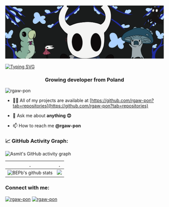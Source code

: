 <!--
<head>
<script src="https://kit.fontawesome.com/91fe5cfdb6.js" crossorigin="anonymous"></script>
</head>
-->

![](./header_.png)

 [![Typing SVG](https://readme-typing-svg.herokuapp.com?color=%2336BCF7&center=true&vCenter=true&width=1000&lines=Hi+there!+;Welcome+to+my+profile,+my+name+is+Robert;More+than+2+years+of+programming+experience;Looking+forward+to+new+challenges+;CompSci+graduate)](https://git.io/typing-svg)

<!-- <h1 align="center">
 
</h1> -->
<h3 align="center">Growing developer from Poland </h3>

<p align="left"> <img src="https://komarev.com/ghpvc/?username=rgaw-pon&label=Profile%20views&color=0e75b6&style=flat" alt="rgaw-pon" /> </p>

<!-- <p align="left"> <a href="https://twitter.com/reformedmrozu" target="blank"><img src="https://img.shields.io/twitter/follow/reformedmrozu?logo=twitter&style=for-the-badge" alt="reformedmrozu" /></a> </p> -->

<!--
- 🔭 I’m currently working on ["League-of-Electron" - League of Leagends fanmade client](https://github.com/ReformedMrozu/League-of-Electron)

- 🌱 I’m currently learning **RHEL, NGRX**

- 👯 I’m looking to collaborate on **Web projects**

- 🤝 I’m looking for help with **Docker**
-->
- 👨‍💻 All of my projects are available at [https://github.com/rgaw-pon?tab=repositories](https://github.com/rgaw-pon?tab=repositories)

- 💬 Ask me about **anything 😊**

- 📫 How to reach me **@rgaw-pon**


<!--   GitHub stats graph -->
### 📈 GitHub Activity Graph:
![Asmit's GitHub activity graph](https://activity-graph.herokuapp.com/graph?username=rgaw-pon&hide_border=true&theme=redical)

 | .                                                                                                                                           | .                                                                                 |
 | ------------------------------------------------------------------------------------------------------------------------------------------- | --------------------------------------------------------------------------------- |
 | ![BEPb's github stats](https://github-readme-stats.vercel.app/api?username=rgaw-pon&show_icons=true&theme=radical&include_all_commits=true) | <img src="https://github-readme-streak-stats.herokuapp.com/?user=rgaw-pon"></img> |

<h3 align="left">Connect with me:</h3>
<p align="left">
<a href="https://www.linkedin.com/in/rgaw-pon/" target="blank"><img align="center" src="https://github.com/FortAwesome/Font-Awesome/blob/6.x/svgs/brands/linkedin-in.svg" alt="rgaw-pon" height="30" width="40" /></a>
<a href="mailto:r.gawrysponiewierka@gmail.com" target="blank"><img align="center" src="https://github.com/FortAwesome/Font-Awesome/blob/6.x/svgs/solid/envelope.svg" alt="rgaw-pon" height="30" width="40" /></a>
</p>


